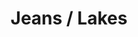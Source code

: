 ---
ee_id: '4338'
site: '1'
type: '2'
long_id: 2015-061 Jeans / Lakes
url: 2015-061-jeans-lakes
title: Jeans / Lakes
year: '2016'
medium: 1920x1080 H.264/MPEG-4 Part 10 looped digital file (from 11 lossless TIFS),
  media player, 65–75” flatscreen, armature, various cables
commission:
dims: Dimensions variable
pitch:
ps:
live_url:
related:
youtube:
imgs: jeans-lakes-2015-061-full-database-ih.jpg
subheading:
display_year: '2016'
download:
add_credit:
add_credits:
related_code:
layout: things-i-made
---